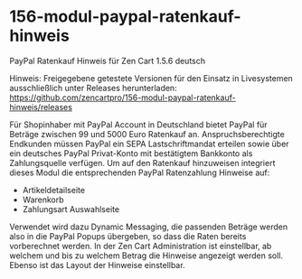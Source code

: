 # 156-modul-paypal-ratenkauf-hinweis
PayPal Ratenkauf Hinweis für Zen Cart 1.5.6 deutsch

Hinweis: 
Freigegebene getestete Versionen für den Einsatz in Livesystemen ausschließlich unter Releases herunterladen:
https://github.com/zencartpro/156-modul-paypal-ratenkauf-hinweis/releases

Für Shopinhaber mit PayPal Account in Deutschland bietet PayPal für Beträge zwischen 99 und 5000 Euro Ratenkauf an.
Anspruchsberechtigte Endkunden müssen PayPal ein SEPA Lastschriftmandat erteilen sowie über ein deutsches PayPal Privat-Konto mit bestätigtem Bankkonto als Zahlungsquelle verfügen.
Um auf den Ratenkauf hinzuweisen integriert dieses Modul die entsprechenden PayPal Ratenzahlung Hinweise auf:
* Artikeldetailseite
* Warenkorb
* Zahlungsart Auswahlseite

Verwendet wird dazu Dynamic Messaging, die passenden Beträge werden also in die PayPal Popups übergeben, so dass die Raten bereits vorberechnet werden.
In der Zen Cart Administration ist einstellbar, ab welchem und bis zu welchem Betrag die Hinweise angezeigt werden soll. Ebenso ist das Layout der Hinweise einstellbar.

